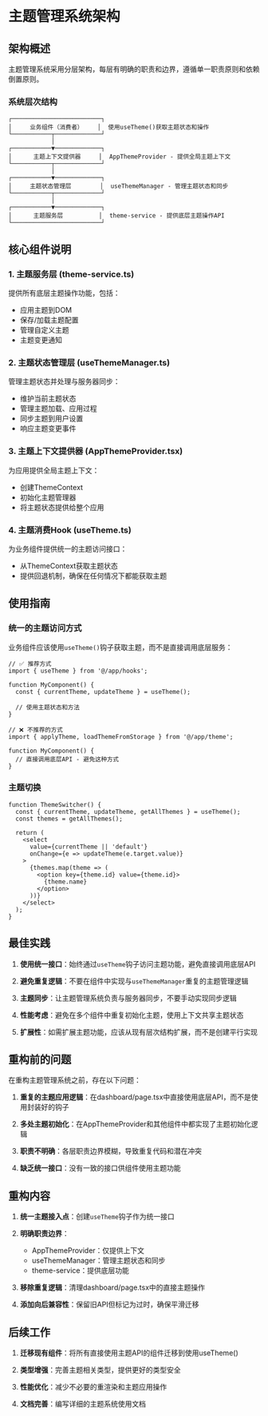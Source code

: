 # 主题管理系统架构

## 架构概述

主题管理系统采用分层架构，每层有明确的职责和边界，遵循单一职责原则和依赖倒置原则。

### 系统层次结构

```
┌─────────────────────────┐
│     业务组件（消费者）    │  使用useTheme()获取主题状态和操作
└───────────┬─────────────┘
            │
┌───────────▼─────────────┐
│      主题上下文提供器     │  AppThemeProvider - 提供全局主题上下文
└───────────┬─────────────┘
            │
┌───────────▼─────────────┐
│     主题状态管理层        │  useThemeManager - 管理主题状态和同步
└───────────┬─────────────┘
            │
┌───────────▼─────────────┐
│      主题服务层          │  theme-service - 提供底层主题操作API
└─────────────────────────┘
```

## 核心组件说明

### 1. 主题服务层 (theme-service.ts)

提供所有底层主题操作功能，包括：
- 应用主题到DOM
- 保存/加载主题配置
- 管理自定义主题
- 主题变更通知

### 2. 主题状态管理层 (useThemeManager.ts)

管理主题状态并处理与服务器同步：
- 维护当前主题状态
- 管理主题加载、应用过程
- 同步主题到用户设置
- 响应主题变更事件

### 3. 主题上下文提供器 (AppThemeProvider.tsx)

为应用提供全局主题上下文：
- 创建ThemeContext
- 初始化主题管理器
- 将主题状态提供给整个应用

### 4. 主题消费Hook (useTheme.ts)

为业务组件提供统一的主题访问接口：
- 从ThemeContext获取主题状态
- 提供回退机制，确保在任何情况下都能获取主题

## 使用指南

### 统一的主题访问方式

业务组件应该使用`useTheme()`钩子获取主题，而不是直接调用底层服务：

```tsx
// ✅ 推荐方式
import { useTheme } from '@/app/hooks';

function MyComponent() {
  const { currentTheme, updateTheme } = useTheme();
  
  // 使用主题状态和方法
}

// ❌ 不推荐的方式
import { applyTheme, loadThemeFromStorage } from '@/app/theme';

function MyComponent() {
  // 直接调用底层API - 避免这种方式
}
```

### 主题切换

```tsx
function ThemeSwitcher() {
  const { currentTheme, updateTheme, getAllThemes } = useTheme();
  const themes = getAllThemes();
  
  return (
    <select 
      value={currentTheme || 'default'} 
      onChange={e => updateTheme(e.target.value)}
    >
      {themes.map(theme => (
        <option key={theme.id} value={theme.id}>
          {theme.name}
        </option>
      ))}
    </select>
  );
}
```

## 最佳实践

1. **使用统一接口**：始终通过`useTheme`钩子访问主题功能，避免直接调用底层API

2. **避免重复逻辑**：不要在组件中实现与`useThemeManager`重复的主题管理逻辑

3. **主题同步**：让主题管理系统负责与服务器同步，不要手动实现同步逻辑

4. **性能考虑**：避免在多个组件中重复初始化主题，使用上下文共享主题状态

5. **扩展性**：如需扩展主题功能，应该从现有层次结构扩展，而不是创建平行实现

## 重构前的问题

在重构主题管理系统之前，存在以下问题：

1. **重复的主题应用逻辑**：在dashboard/page.tsx中直接使用底层API，而不是使用封装好的钩子

2. **多处主题初始化**：在AppThemeProvider和其他组件中都实现了主题初始化逻辑

3. **职责不明确**：各层职责边界模糊，导致重复代码和潜在冲突

4. **缺乏统一接口**：没有一致的接口供组件使用主题功能

## 重构内容

1. **统一主题接入点**：创建`useTheme`钩子作为统一接口

2. **明确职责边界**：
   - AppThemeProvider：仅提供上下文
   - useThemeManager：管理主题状态和同步
   - theme-service：提供底层功能

3. **移除重复逻辑**：清理dashboard/page.tsx中的直接主题操作

4. **添加向后兼容性**：保留旧API但标记为过时，确保平滑迁移

## 后续工作

1. **迁移现有组件**：将所有直接使用主题API的组件迁移到使用useTheme()

2. **类型增强**：完善主题相关类型，提供更好的类型安全

3. **性能优化**：减少不必要的重渲染和主题应用操作

4. **文档完善**：编写详细的主题系统使用文档 
